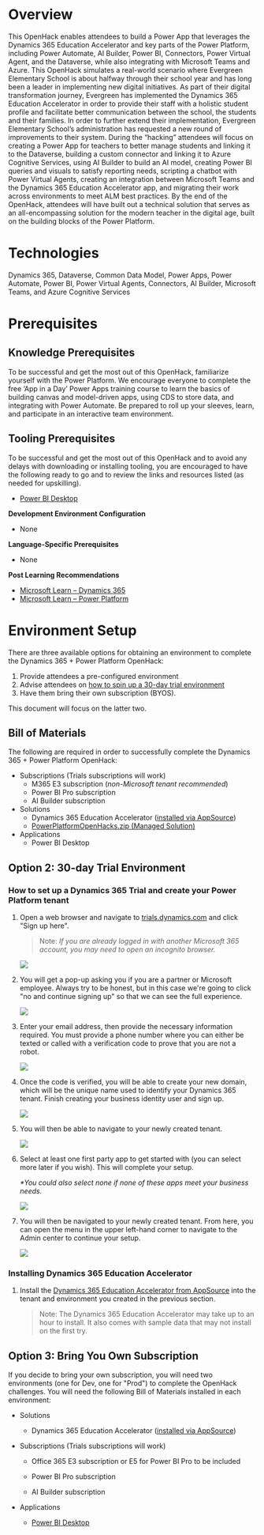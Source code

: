 # Overview

This OpenHack enables attendees to build a Power App that leverages the Dynamics 365 Education Accelerator and key parts of the Power Platform, including Power Automate, AI Builder, Power BI, Connectors, Power Virtual Agent, and the Dataverse, while also integrating with Microsoft Teams and Azure. This OpenHack simulates a real-world scenario where Evergreen Elementary School is about halfway through their school year and has long been a leader in implementing new digital initiatives.  As part of their digital transformation journey, Evergreen has implemented the Dynamics 365 Education Accelerator in order to provide their staff with a holistic student profile and facilitate better communication between the school, the students and their families.  In order to further extend their implementation, Evergreen Elementary School’s administration has requested a new round of improvements to their system. 
During the “hacking” attendees will focus on creating a Power App for teachers to better manage students and linking it to the Dataverse, building a custom connector and linking it to Azure Cognitive Services, using AI Builder to build an AI model, creating Power BI queries and visuals to satisfy reporting needs, scripting a chatbot with Power Virtual Agents, creating an integration between Microsoft Teams and the Dynamics 365 Education Accelerator app, and migrating their work across environments to meet ALM best practices.  By the end of the OpenHack, attendees will have built out a technical solution that serves as an all-encompassing solution for the modern teacher in the digital age, built on the building blocks of the Power Platform.


# Technologies

Dynamics 365, Dataverse, Common Data Model, Power Apps, Power Automate, Power BI, Power Virtual Agents, Connectors, AI Builder, Microsoft Teams, and Azure Cognitive Services

# Prerequisites

## Knowledge Prerequisites
To be successful and get the most out of this OpenHack, familiarize yourself with the Power Platform. We encourage everyone to complete the free ‘App in a Day’ Power Apps training course to learn the basics of building canvas and model-driven apps, using CDS to store data, and integrating with Power Automate. Be prepared to roll up your sleeves, learn, and participate in an interactive team environment.

## Tooling Prerequisites

To be successful and get the most out of this OpenHack and to avoid any delays with downloading or installing tooling, you are encouraged to have the following ready to go and to review the links and resources listed (as needed for upskilling).
- [Power BI Desktop](https://powerbi.microsoft.com/en-us/desktop/)

**Development Environment Configuration**

 - None
 
**Language-Specific Prerequisites**

- None  
    
**Post Learning Recommendations**
- [Microsoft Learn – Dynamics 365](https://docs.microsoft.com/en-us/learn/dynamics365/)
- [Microsoft Learn – Power Platform](https://docs.microsoft.com/en-us/learn/powerplatform/)


# Environment Setup

There are three available options for obtaining an environment to
complete the Dynamics 365 + Power Platform OpenHack: 
1. Provide attendees a pre-configured environment  
2. Advise attendees on [how to spin up a 30-day trial environment](#option-2-30-day-trial-environment)
3. Have them bring their own subscription (BYOS).

This document will focus on the latter two.

## Bill of Materials

The following are required in order to successfully complete the
Dynamics 365 + Power Platform OpenHack:
-   Subscriptions (Trials subscriptions will work)
    -   M365 E3 subscription (*non-Microsoft tenant recommended*)
    -   Power BI Pro subscription
    -   AI Builder subscription
-   Solutions
    -   Dynamics 365 Education Accelerator ([installed via AppSource](https://appsource.microsoft.com/en-us/product/dynamics-365/mshied.educationcommondatamodel?tab=Overview))
    -   [PowerPlatformOpenHacks.zip (Managed Solution)](https://github.com/Microsoft-OpenHack/dynamics-365-plus-power-platform/blob/main/resources/Education%20OpenHack%20Resource%20Files.zip?raw=true)
-   Applications
    -   Power BI Desktop

## Option 2: 30-day Trial Environment

### How to set up a Dynamics 365 Trial and create your Power Platform tenant


1.  Open a web browser and navigate to [trials.dynamics.com](https://trials.dynamics.com/) and click
    "Sign up here".

    > Note: *If you are already logged in with another Microsoft 365 account, you
    may need to open an incognito browser.*

    ![](images/image3.png)

1.  You will get a pop-up asking you if you are a partner or Microsoft
    employee. Always try to be honest, but in this case we're going to
    click "no and continue signing up" so that we can see the full
    experience.

    ![](images/image4.png)

1.  Enter your email address, then provide the necessary information
    required. You must provide a phone number where you can either be
    texted or called with a verification code to prove that you are not
    a robot.

    ![](images/image5.png)

1.  Once the code is verified, you will be able to create your new
    domain, which will be the unique name used to identify your Dynamics
    365 tenant. Finish creating your business identity user and sign up.

    ![](images/image6.png)

1.  You will then be able to navigate to your newly created tenant.

    ![](images/image7.png)

1.  Select at least one first party app to get started with (you can
    select more later if you wish). This will complete your setup.

    *\*You could also select none if none of these apps meet your business needs.*

    ![](images/image8.png)

1.  You will then be navigated to your newly created tenant. From here,
    you can open the menu in the upper left-hand corner to navigate to
    the Admin center to continue your setup.

    ![](images/image9.png)

### Installing Dynamics 365 Education Accelerator
1. Install the [Dynamics 365 Education Accelerator from AppSource](https://appsource.microsoft.com/en-us/product/dynamics-365/mshied.educationcommondatamodel?tab=Overview) into the tenant and environment you created in the previous section. 
    > Note: The Dynamics 365 Education Accelerator may take up to an hour to install.  It also comes with sample data that may not install on the first try.

## Option 3: Bring You Own Subscription 

If you decide to bring your own subscription, you will need two
environments (one for Dev, one for "Prod") to complete the OpenHack
challenges. You will need the following Bill of Materials installed in
each environment:

-   Solutions

    -   Dynamics 365 Education Accelerator ([installed via AppSource](https://appsource.microsoft.com/en-us/product/dynamics-365/mshied.educationcommondatamodel?tab=Overview))


-   Subscriptions (Trials subscriptions will work)

    -   Office 365 E3 subscription or E5 for Power BI Pro to be included

    -   Power BI Pro subscription

    -   AI Builder subscription

-   Applications

    -   [Power BI Desktop](https://powerbi.microsoft.com/en-us/desktop/)
